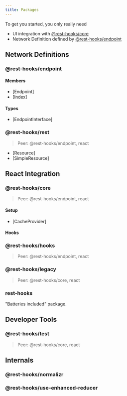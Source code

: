 ```yaml
---
title: Packages
---
```


To get you started, you only really need

- UI integration with [@rest-hooks/core](#@rest-hooks/core)
- Network Definition defined by [@rest-hooks/endpoint](#@rest-hooks/endpoint)

## Network Definitions

### @rest-hooks/endpoint

#### Members
- [Endpoint]
- [Index]

#### Types
- [EndpointInterface]

### @rest-hooks/rest

> Peer: @rest-hooks/endpoint, react

- [Resource]
- [SimpleResource]

## React Integration

### @rest-hooks/core

> Peer: @rest-hooks/endpoint, react

#### Setup
- [CacheProvider]

#### Hooks


### @rest-hooks/hooks

> Peer: @rest-hooks/endpoint, react

### @rest-hooks/legacy

> Peer: @rest-hooks/core, react

### rest-hooks

"Batteries included" package.

## Developer Tools

### @rest-hooks/test

> Peer: @rest-hooks/core, react

## Internals

### @rest-hooks/normalizr

### @rest-hooks/use-enhanced-reducer

